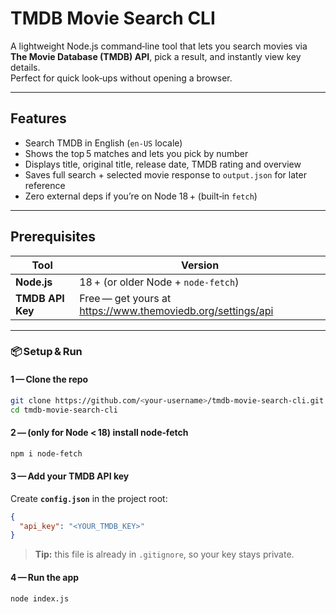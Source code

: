 # TMDB Movie Search CLI

A lightweight Node.js command‑line tool that lets you search movies via **The Movie Database (TMDB) API**, pick a result, and instantly view key details.  
Perfect for quick look‑ups without opening a browser.

---

## Features
- Search TMDB in English (`en‑US` locale)
- Shows the top 5 matches and lets you pick by number
- Displays title, original title, release date, TMDB rating and overview
- Saves full search + selected movie response to `output.json` for later reference
- Zero external deps if you’re on Node 18 + (built‑in `fetch`)

---

## Prerequisites
| Tool | Version |
|------|---------|
| **Node.js** | 18 + (or older Node + `node-fetch`) |
| **TMDB API Key** | Free — get yours at <https://www.themoviedb.org/settings/api> |

---
### 📦 Setup & Run

#### 1 — Clone the repo
~~~bash
git clone https://github.com/<your‑username>/tmdb-movie-search-cli.git
cd tmdb-movie-search-cli
~~~

#### 2 — (only for Node < 18) install **node‑fetch**
~~~bash
npm i node-fetch
~~~

#### 3 — Add your TMDB API key  
Create **`config.json`** in the project root:
~~~json
{
  "api_key": "<YOUR_TMDB_KEY>"
}
~~~
> **Tip:** this file is already in `.gitignore`, so your key stays private.

#### 4 — Run the app
~~~bash
node index.js
~~~

